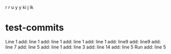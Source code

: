 r
r
u
y
y
ki
j
lk
# test-commits
Line 1
add: line 1
add: line 1
add: line 1
add: line 1
add: line9
add: line9
add: line 7
add: line 5
add: line 1
add: line 3
add: line 14
add: line 5
Run
add: line 5
